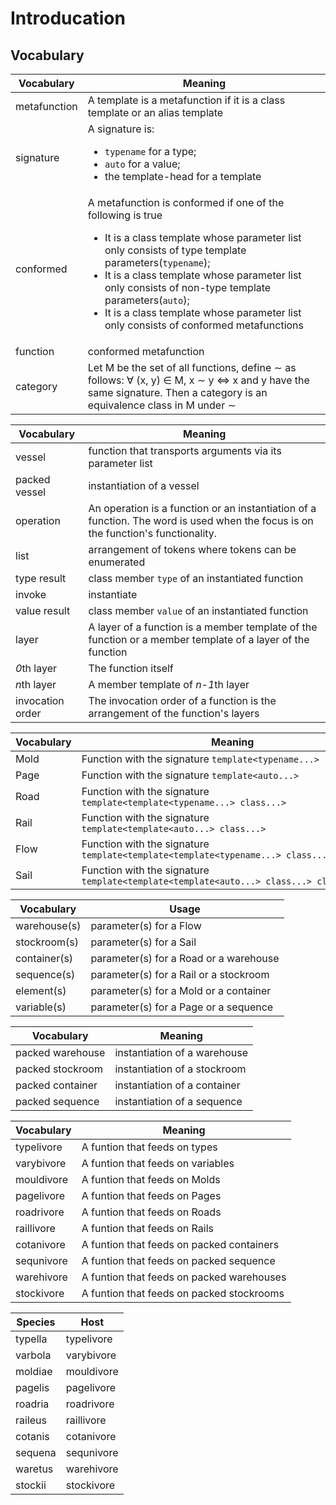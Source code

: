 
# Introducation

## Vocabulary

<table>
    <thead>
        <tr>
            <th>Vocabulary</th>
            <th>Meaning</th>
        </tr>
    </thead>
    <tbody>
        <tr>
            <td>metafunction</td>
            <td>A template is a metafunction if it is a class template or an alias template</td>
        </tr>
        <tr>
            <td>signature</td>
            <td>
                A signature is:
                <ul>
                    <li><code>typename</code> for a type;</li>
                    <li><code>auto</code> for a value;</li>
                    <li>the template-head for a template</li>
                </ul>
        </tr>
        <tr>
            <td>conformed</td>
            <td>
                A metafunction is conformed if one of the following is true
                <ul>
                    <li>
                        It is a class template whose parameter list only consists of type template parameters(<code>typename</code>);
                    </li>
                    <li>
                        It is a class template whose parameter list only consists of non-type template parameters(<code>auto</code>);
                    </li>
                    <li>
                        It is a class template whose parameter list only consists of conformed metafunctions
                    </li>
                </ul>
            </td>
        </tr>
        <tr>
            <td>function</td>
            <td>conformed metafunction</td>
        </tr>
        <tr>
            <td>category</td>
            <td>
                Let M be the set of all functions, define &sim; as follows: &forall; (x, y) &isin; M, x &sim; y &iff; x and y have the same signature. Then a category is an equivalence class in M under &sim;
            </td>
        </tr>
    </tbody>
</table>

<table>
    <thead>
        <tr>
            <th>Vocabulary</th>
            <th>Meaning</th>
        </tr>
    </thead>
    <tbody>
        <tr>
            <td>vessel</td>
            <td>function that transports arguments via its parameter list</td>
        </tr>
        <tr>
            <td>packed vessel</td>
            <td>instantiation of a vessel</td>
        </tr>
        <tr>
            <td>operation</td>
            <td>An operation is a function or an instantiation of a function. The word is used when the focus is on the function's functionality.</td>
        </tr>
        <tr>
            <td>list</td>
            <td>arrangement of tokens where tokens can be enumerated</td>
        </tr>
        <tr>
            <td>type result</td>
            <td>class member <code>type</code> of an instantiated function</td>
        </tr>
        <tr>
            <td>invoke</td>
            <td>instantiate</td>
        </tr>
        <tr>
            <td>value result</td>
            <td>class member <code>value</code> of an instantiated function</td>
        </tr>
        <tr>
            <td>layer</td>
            <td>A layer of a function is a member template of the function or a member template of a layer of the function</td>
        </tr>
        <tr>
            <td><i>0</i>th layer</td>
            <td>The function itself</td>
        </tr>
        <tr>
            <td><i>n</i>th layer</td>
            <td>A member template of <i>n-1</i>th layer</td>
        </tr>
        <tr>
            <td>invocation order</td>
            <td>The invocation order of a function is the arrangement of the function's layers</td>
        </tr>
    </tbody>
</table>

<table>
    <thead>
        <tr>
            <th>Vocabulary</th>
            <th>Meaning</th>
        </tr>
    </thead>
    <tbody>
        <tr>
            <td>Mold</td>
            <td>
                Function with the signature <code>template&lt;typename...&gt;</code>
            </td>
        </tr>
        <tr>
            <td>Page</td>
            <td>
                Function with the signature <code>template&lt;auto...&gt;</code>
            </td>
        </tr>
        <tr>
            <td>Road</td>
            <td>
                Function with the signature <code>template&lt;template&lt;typename...&gt;&nbsp;class...&gt;</code>
            </td>
        </tr>
        <tr>
            <td>Rail</td>
            <td>
                Function with the signature <code>template&lt;template&lt;auto...&gt;&nbsp;class...&gt;</code>
            </td>
        </tr>
        <tr>
            <td>Flow</td>
            <td>
                Function with the signature <code>template&lt;template&lt;template&lt;typename...&gt;&nbsp;class...&gt;&nbsp;class...&gt;</code>
            </td>
        </tr>
        <tr>
            <td>Sail</td>
            <td>
                Function with the signature <code>template&lt;template&lt;template&lt;auto...&gt;&nbsp;class...&gt;&nbsp;class...&gt;</code>
            </td>
        </tr>
</table>

<table>
    <thead>
        <tr>
            <th>Vocabulary</th>
            <th>Usage</th>
        </tr>
    </thead>
    <tbody>
        <tr>
            <td>warehouse(s)</td>
            <td>
                parameter(s) for a Flow
            </td>
        </tr>
        <tr>
            <td>stockroom(s)</td>
            <td>
                parameter(s) for a Sail
            </td>
        </tr>
        <tr>
            <td>container(s)</td>
            <td>
                parameter(s) for a Road or a warehouse
            </td>
        </tr>
        <tr>
            <td>sequence(s)</td>
            <td>
                parameter(s) for a Rail or a stockroom
            </td>
        </tr>
        <tr>
            <td>element(s)</td>
            <td>
                parameter(s) for a Mold or a container
            </td>
        </tr>
        <tr>
            <td>variable(s)</td>
            <td>
                parameter(s) for a Page or a sequence
            </td>
        </tr>
</table>

<table>
    <thead>
        <tr>
            <th>Vocabulary</th>
            <th>Meaning</th>
        </tr>
    </thead>
    <tbody>
        <tr>
            <td>packed warehouse</td>
            <td>
                instantiation of a warehouse
            </td>
        </tr>
        <tr>
            <td>packed stockroom</td>
            <td>
                instantiation of a stockroom
            </td>
        </tr>
        <tr>
            <td>packed container</td>
            <td>
                instantiation of a container
            </td>
        </tr>
        <tr>
            <td>packed sequence</td>
            <td>
                instantiation of a sequence
            </td>
        </tr>
</table>

<table>
    <thead>
        <tr>
            <th>Vocabulary</th>
            <th>Meaning</th>
        </tr>
    </thead>
    <tbody>
        <tr>
            <td>typelivore</td>
            <td>
                A funtion that feeds on types
            </td>
        </tr>
        <tr>
            <td>varybivore</td>
            <td>
                A funtion that feeds on variables
            </td>
        </tr>
        <tr>
            <td>mouldivore</td>
            <td>
                A funtion that feeds on Molds
            </td>
        </tr>
        <tr>
            <td>pagelivore</td>
            <td>
                A funtion that feeds on Pages
            </td>
        </tr>
        <tr>
            <td>roadrivore</td>
            <td>
                A funtion that feeds on Roads
            </td>
        </tr>
        <tr>
            <td>raillivore</td>
            <td>
                A funtion that feeds on Rails
            </td>
        </tr>
        <tr>
            <td>cotanivore</td>
            <td>
                A funtion that feeds on packed containers
            </td>
        </tr>
        <tr>
            <td>sequnivore</td>
            <td>
                A funtion that feeds on packed sequence
            </td>
        </tr>
        <tr>
            <td>warehivore</td>
            <td>
                A funtion that feeds on packed warehouses
            </td>
        </tr>
        <tr>
            <td>stockivore</td>
            <td>
                A funtion that feeds on packed stockrooms
            </td>
        </tr>
</table>

<table>
    <thead>
        <tr>
            <th>Species</th>
            <th>Host</th>
        </tr>
    </thead>
    <tbody>
        <tr>
            <td>typella</td>
            <td>
                typelivore
            </td>
        </tr>
        <tr>
            <td>varbola</td>
            <td>
                varybivore
            </td>
        </tr>
        <tr>
            <td>moldiae</td>
            <td>
                mouldivore
            </td>
        </tr>
        <tr>
            <td>pagelis</td>
            <td>
                pagelivore
            </td>
        </tr>
        <tr>
            <td>roadria</td>
            <td>
                roadrivore
            </td>
        </tr>
        <tr>
            <td>raileus</td>
            <td>
                raillivore
            </td>
        </tr>
        <tr>
            <td>cotanis</td>
            <td>
                cotanivore
            </td>
        </tr>
        <tr>
            <td>sequena</td>
            <td>
                sequnivore
            </td>
        </tr>
        <tr>
            <td>waretus</td>
            <td>
                warehivore
            </td>
        </tr>
        <tr>
            <td>stockii</td>
            <td>
                stockivore
            </td>
        </tr>
</table>
